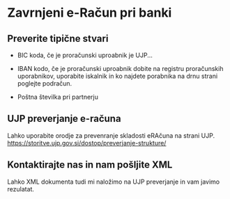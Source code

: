 # Zavrnjeni e-Račun pri banki

## Preverite tipične stvari

* BIC koda, če je proračunski uproabnik je UJP...

* IBAN kodo, če je proračunski uproabnik dobite na registru proračunskih uporabnikov, uporabite iskalnik in ko najdete porabnika na drnu strani poglejte podračun.

* Poštna številka pri partnerju


## UJP preverjanje e-računa

Lahko uporabite orodje za prevenranje skladosti eRAčuna na strani UJP. https://storitve.ujp.gov.si/dostop/preverjanje-strukture/

## Kontaktirajte nas in nam pošljite XML

Lahko XML dokumenta tudi mi naložimo na UJP preverjanje in vam javimo rezulatat.
